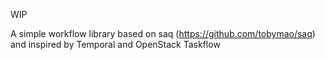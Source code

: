 WIP

A simple workflow library based on saq (https://github.com/tobymao/saq) and inspired by Temporal and OpenStack Taskflow 
